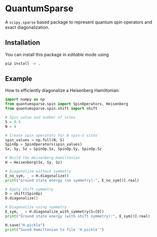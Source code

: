 # QuantumSparse

A `scipy.sparse` based package to represent quantum spin operators and exact diagonalization.

## Installation
You can install this package in *editable* mode using
```bash
pip install -e .
```

## Example
How to efficiently diagonalize a Heisenberg Hamiltonian:
```python
import numpy as np
from quantumsparse.spin import SpinOperators, Heisenberg
from quantumsparse.spin.shift import shift

# Spin value and number of sites
S = 0.5
N = 4

# Create spin operators for N spin-S sites
spin_values = np.full(N, S)
SpinOp = SpinOperators(spin_values)
Sx, Sy, Sz = SpinOp.Sx, SpinOp.Sy, SpinOp.Sz

# Build the Heisenberg Hamiltonian
H = Heisenberg(Sx, Sy, Sz)

# Diagonalize without symmetry
E_no_sym, _ = H.diagonalize()
print("Ground state energy (no symmetry):", E_no_sym[0].real)

# Apply shift symmetry
D = shift(SpinOp)
D.diagonalize()

# Diagonalize using symmetry
E_sym, _ = H.diagonalize_with_symmetry(S=[D])
print("Ground state energy (with shift symmetry):", E_sym[0].real)

H.save("H.pickle")
print("Saved Hamiltonian to file 'H.pickle'")
```